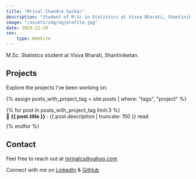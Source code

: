 ```yaml
---
title: "Mrinal Chandra Sarkar"
description: "Student of M.Sc in Statistics at Visva Bharati, Shantiniketan."
image: "/assets/img/og/profile.jpg"
date: 2024-12-29 
seo:
    type: WebSite
---
```


M.Sc. Statistics student at Visva Bharati, Shantiniketan.
  


## Projects

Explore the projects I’ve been working on:

{% assign posts_with_project_tag = site.posts | where: "tags", "project" %}

<ul style="list-style-position: inside; padding-left: 0;">
  {% for post in posts_with_project_tag limit:3 %}
    <li style="margin-bottom: 10px;list-style-type: '&#128193;'">
    <a href="{{ post.url }}" style='text-decoration:none'>
      <span style="font-weight: bold;color: var(--t);">{{ post.title }}</span> : {{ post.description | truncate: 150 }} <span style="color: var(--t);">read</span></a>
    </li>
  {% endfor %}
</ul>


## Contact

Feel free to reach out at [mrinalcs@yahoo.com](mailto:mrinalcs@yahoo.com)
 
Connect with me on <a href="https://www.linkedin.com/in/mrinalcs/" class="social-link" title="Connect with me on LinkedIn">LinkedIn</a> & <a href="https://github.com/mrinalcs" class="social-link" title="Check out my GitHub">GitHub</a> 

